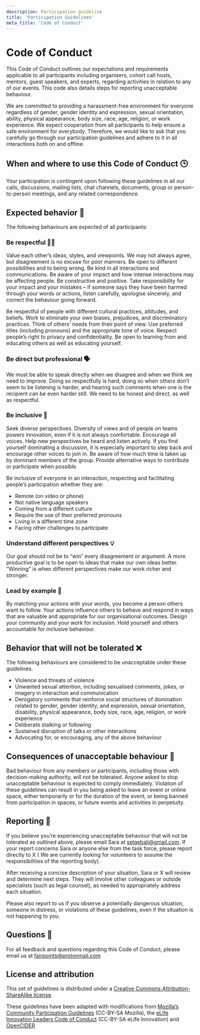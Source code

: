 ```yaml
---
description: Participation guideline
title: 'Participation Guidelines'
meta_title: 'Code of Conduct'
---
```


# Code of Conduct

This Code of Conduct outlines our expectations and requirements applicable to all participants including organisers, cohort call hosts, mentors, guest speakers, and experts, regarding activities in relation to any of our events. This code also details steps for reporting unacceptable behaviour.

We are committed to providing a harassment-free environment for everyone regardless of gender, gender identity and expression, sexual orientation, ability, physical appearance, body size, race, age, religion, or work experience.  We expect cooperation from all participants to help ensure a safe environment for everybody. Therefore, we would like to ask that you carefully go through our participation guidelines and adhere to it in all interactions both on and offline.

## When and where to use this Code of Conduct 🕒  

Your participation is contingent upon following these guidelines in all our calls, discussions, mailing lists, chat channels, documents, group or person-to-person meetings, and any related correspondence.


## Expected behavior 🌼

The following behaviours are expected of all participants:


### Be respectful 👂🏽

Value each other’s ideas, styles, and viewpoints. We may not always agree, but disagreement is no excuse for poor manners. Be open to different possibilities and to being wrong. Be kind in all interactions and communications. Be aware of your impact and how intense interactions may be affecting people. Be constructive and positive. Take responsibility for your impact and your mistakes – if someone says they have been harmed through your words or actions, listen carefully, apologise sincerely, and correct the behaviour going forward.


Be respectful of people with different cultural practices, attitudes, and beliefs. Work to eliminate your own biases, prejudices, and discriminatory practices. Think of others’ needs from their point of view. Use preferred titles \(including pronouns\) and the appropriate tone of voice. Respect people’s right to privacy and confidentiality. Be open to learning from and educating others as well as educating yourself.


### Be direct but professional 🗣️

We must be able to speak directly when we disagree and when we think we need to improve. Doing so respectfully is hard, doing so when others don’t seem to be listening is harder, and hearing such comments when one is the recipient can be even harder still. We need to be honest and direct, as well as respectful.

### Be inclusive 🌈

Seek diverse perspectives. Diversity of views and of people on teams powers innovation, even if it is not always comfortable. Encourage all voices. Help new perspectives be heard and listen actively. If you find yourself dominating a discussion, it is especially important to step back and encourage other voices to join in. Be aware of how much time is taken up by dominant members of the group. Provide alternative ways to contribute or participate when possible.

Be inclusive of everyone in an interaction, respecting and facilitating people’s participation whether they are:

* Remote \(on video or phone\)
* Not native language speakers
* Coming from a different culture
* Require the use of their preferred pronouns
* Living in a different time zone
* Facing other challenges to participate

### Understand different perspectives 💡

Our goal should not be to “win” every disagreement or argument. A more productive goal is to be open to ideas that make our own ideas better. “Winning” is when different perspectives make our work richer and stronger.

### Lead by example 🙋

By matching your actions with your words, you become a person others want to follow. Your actions influence others to behave and respond in ways that are valuable and appropriate for our organisational outcomes. Design your community and your work for inclusion. Hold yourself and others accountable for inclusive behaviour.

## Behavior that will not be tolerated ❌

The following behaviours are considered to be unacceptable under these guidelines.

* Violence and threats of violence
* Unwanted sexual attention, including sexualised comments, jokes, or imagery in interaction and communication
* Derogatory comments that reinforce social structures of domination related to gender, gender identity, and expression, sexual orientation, disability, physical appearance, body size, race, age, religion, or work experience
* Deliberate stalking or following
* Sustained disruption of talks or other interactions
* Advocating for, or encouraging, any of the above behaviour

## Consequences of unacceptable behaviour 👀

Bad behaviour from any members or participants, including those with decision-making authority, will not be tolerated. Anyone asked to stop unacceptable behaviour is expected to comply immediately. Violation of these guidelines can result in you being asked to leave an event or online space, either temporarily or for the duration of the event, or being banned from participation in spaces, or future events and activities in perpetuity.

## Reporting 📝

If you believe you’re experiencing unacceptable behaviour that will not be tolerated as outlined above, please email Sara at [selgebali@gmail.com](mailto:selgebali@gmail.com). If your report concerns Sara or anyone else from the task force, please report directly to X ( We are currently looking for volunteers to assume the responsibilities of the reporting body).

After receiving a concise description of your situation, Sara or X will review and determine next steps. They will involve other colleagues or outside specialists \(such as legal counsel\), as needed to appropriately address each situation.

Please also report to us if you observe a potentially dangerous situation, someone in distress, or violations of these guidelines, even if the situation is not happening to you.

## Questions 💬

For all feedback and questions regarding this Code of Conduct, please email us at [fairpoints@protonmail.com](mailto:fairpoints@protonmail.com)

## License and attribution

This set of guidelines is distributed under a [Creative Commons Attribution-ShareAlike license](https://creativecommons.org/licenses/by-sa/3.0/).

These guidelines have been adapted with modifications from [Mozilla’s Community Participation Guidelines](https://www.mozilla.org/en-US/about/governance/policies/participation/) \(CC-BY-SA Mozilla\),  the [eLife Innovation Leaders Code of Conduct](http://elifesci.org/InnovationLeaders-CoC) \(CC-BY-SA eLife Innovation\) and [OpenCIDER](https://www.opencider.org/)
